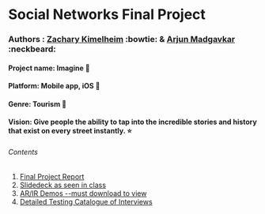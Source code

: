 # Social Networks Final Project
### Authors : [Zachary Kimelheim](https://github.com/zackkimelheim)  :bowtie:   &   [Arjun Madgavkar](https://github.com/arjunmadgavkar)  :neckbeard:

#### Project name: Imagine :milky_way:
#### Platform: Mobile app, iOS :iphone:
#### Genre: Tourism :statue_of_liberty:
#### Vision: Give people the ability to tap into the incredible stories and history that exist on every street instantly. :star:


###### Contents 
1. [Final Project Report](Final-Project-Abstract.pdf)
2. [Slidedeck as seen in class](imagine-slidedeck.pdf)
3. [AR/IR Demos --must download to view](demos)
4. [Detailed Testing Catalogue of Interviews](Testing-catalogue.pdf)

